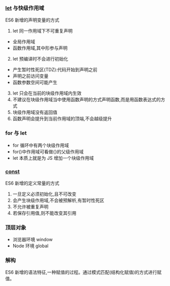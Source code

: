 ### [let](https://developer.mozilla.org/en-US/docs/Web/JavaScript/Reference/Statements/let) 与快级作用域

ES6 新增的声明变量的方式

1. let 同一作用域下不可重复声明

- 全局作用域
- 函数作用域,其中形参与声明

2. let 预编译时不会进行初始化

- 产生暂时性死区(TDZ):代码开始到声明之前
- 声明之前访问变量
- 函数参数空间可能产生

3. let 只会在当前的块级作用域内生效
4. 不建议在块级作用域当中使用函数声明的方式声明函数,而是用函数表达式的方式
5. 块级作用域没有返回值
6. 函数声明会提升到当前作用域的顶端,不会越级提升

### for 与 let

- for 循环中有两个块级作用域
- for()中作用域可看做{}的父级作用域
- let 本质上就是为 JS 增加一个块级作用域

### [const](https://developer.mozilla.org/en-US/docs/Web/JavaScript/Reference/Statements/const)

ES6 新增的定义常量的方式

1. 一旦定义必须初始化,且不可改变
2. 会产生块级作用域,不会被预解析,有暂时性死区
3. 不允许被重复声明
4. 若保存引用值,则不能改变其引用

### 顶层对象

- 浏览器环境 window
- Node 环境 global

### 解构

ES6 新增的语法特征,一种赋值的过程。通过模式匹配(结构化赋值)的方式进行赋值。

